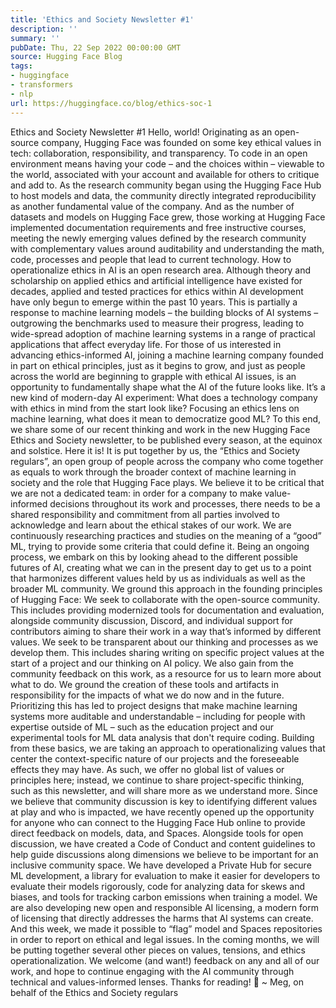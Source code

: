 ```yaml
---
title: 'Ethics and Society Newsletter #1'
description: ''
summary: ''
pubDate: Thu, 22 Sep 2022 00:00:00 GMT
source: Hugging Face Blog
tags:
- huggingface
- transformers
- nlp
url: https://huggingface.co/blog/ethics-soc-1
---
```


Ethics and Society Newsletter #1
Hello, world!
Originating as an open-source company, Hugging Face was founded on some key ethical values in tech: collaboration, responsibility, and transparency. To code in an open environment means having your code – and the choices within – viewable to the world, associated with your account and available for others to critique and add to. As the research community began using the Hugging Face Hub to host models and data, the community directly integrated reproducibility as another fundamental value of the company. And as the number of datasets and models on Hugging Face grew, those working at Hugging Face implemented documentation requirements and free instructive courses, meeting the newly emerging values defined by the research community with complementary values around auditability and understanding the math, code, processes and people that lead to current technology.
How to operationalize ethics in AI is an open research area. Although theory and scholarship on applied ethics and artificial intelligence have existed for decades, applied and tested practices for ethics within AI development have only begun to emerge within the past 10 years. This is partially a response to machine learning models – the building blocks of AI systems – outgrowing the benchmarks used to measure their progress, leading to wide-spread adoption of machine learning systems in a range of practical applications that affect everyday life. For those of us interested in advancing ethics-informed AI, joining a machine learning company founded in part on ethical principles, just as it begins to grow, and just as people across the world are beginning to grapple with ethical AI issues, is an opportunity to fundamentally shape what the AI of the future looks like. It’s a new kind of modern-day AI experiment: What does a technology company with ethics in mind from the start look like? Focusing an ethics lens on machine learning, what does it mean to democratize good ML?
To this end, we share some of our recent thinking and work in the new Hugging Face Ethics and Society newsletter, to be published every season, at the equinox and solstice. Here it is! It is put together by us, the “Ethics and Society regulars”, an open group of people across the company who come together as equals to work through the broader context of machine learning in society and the role that Hugging Face plays. We believe it to be critical that we are not a dedicated team: in order for a company to make value-informed decisions throughout its work and processes, there needs to be a shared responsibility and commitment from all parties involved to acknowledge and learn about the ethical stakes of our work.
We are continuously researching practices and studies on the meaning of a “good” ML, trying to provide some criteria that could define it. Being an ongoing process, we embark on this by looking ahead to the different possible futures of AI, creating what we can in the present day to get us to a point that harmonizes different values held by us as individuals as well as the broader ML community. We ground this approach in the founding principles of Hugging Face:
We seek to collaborate with the open-source community. This includes providing modernized tools for documentation and evaluation, alongside community discussion, Discord, and individual support for contributors aiming to share their work in a way that’s informed by different values.
We seek to be transparent about our thinking and processes as we develop them. This includes sharing writing on specific project values at the start of a project and our thinking on AI policy. We also gain from the community feedback on this work, as a resource for us to learn more about what to do.
We ground the creation of these tools and artifacts in responsibility for the impacts of what we do now and in the future. Prioritizing this has led to project designs that make machine learning systems more auditable and understandable – including for people with expertise outside of ML – such as the education project and our experimental tools for ML data analysis that don't require coding.
Building from these basics, we are taking an approach to operationalizing values that center the context-specific nature of our projects and the foreseeable effects they may have. As such, we offer no global list of values or principles here; instead, we continue to share project-specific thinking, such as this newsletter, and will share more as we understand more. Since we believe that community discussion is key to identifying different values at play and who is impacted, we have recently opened up the opportunity for anyone who can connect to the Hugging Face Hub online to provide direct feedback on models, data, and Spaces. Alongside tools for open discussion, we have created a Code of Conduct and content guidelines to help guide discussions along dimensions we believe to be important for an inclusive community space. We have developed a Private Hub for secure ML development, a library for evaluation to make it easier for developers to evaluate their models rigorously, code for analyzing data for skews and biases, and tools for tracking carbon emissions when training a model. We are also developing new open and responsible AI licensing, a modern form of licensing that directly addresses the harms that AI systems can create. And this week, we made it possible to “flag” model and Spaces repositories in order to report on ethical and legal issues.
In the coming months, we will be putting together several other pieces on values, tensions, and ethics operationalization. We welcome (and want!) feedback on any and all of our work, and hope to continue engaging with the AI community through technical and values-informed lenses.
Thanks for reading! 🤗
~ Meg, on behalf of the Ethics and Society regulars